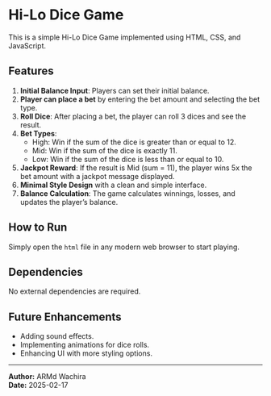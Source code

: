 # Hi-Lo Dice Game

This is a simple Hi-Lo Dice Game implemented using HTML, CSS, and JavaScript.

## Features
1. **Initial Balance Input**: Players can set their initial balance.
2. **Player can place a bet** by entering the bet amount and selecting the bet type.
3. **Roll Dice**: After placing a bet, the player can roll 3 dices and see the result.
4. **Bet Types**:
   - High: Win if the sum of the dice is greater than or equal to 12.
   - Mid: Win if the sum of the dice is exactly 11.
   - Low: Win if the sum of the dice is less than or equal to 10.
5. **Jackpot Reward**: If the result is Mid (sum = 11), the player wins 5x the bet amount with a jackpot message displayed.
6. **Minimal Style Design** with a clean and simple interface.
7. **Balance Calculation**: The game calculates winnings, losses, and updates the player’s balance.

## How to Run
Simply open the `html` file in any modern web browser to start playing.

## Dependencies
No external dependencies are required.

## Future Enhancements
- Adding sound effects.
- Implementing animations for dice rolls.
- Enhancing UI with more styling options.

---

**Author:** ARMd Wachira  
**Date:** 2025-02-17  
